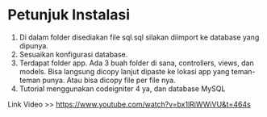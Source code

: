 # Petunjuk Instalasi

1. Di dalam folder disediakan file sql.sql silakan diimport ke database yang dipunya.
2. Sesuaikan konfigurasi database.
3. Terdapat folder app. Ada 3 buah folder di sana, controllers, views, dan models. Bisa langsung dicopy lanjut dipaste ke lokasi app yang teman-teman punya. Atau bisa dicopy file per file nya.
4. Tutorial menggunakan codeigniter 4 ya, dan database MySQL

Link Video >> https://www.youtube.com/watch?v=bx1lRiWWiVU&t=464s